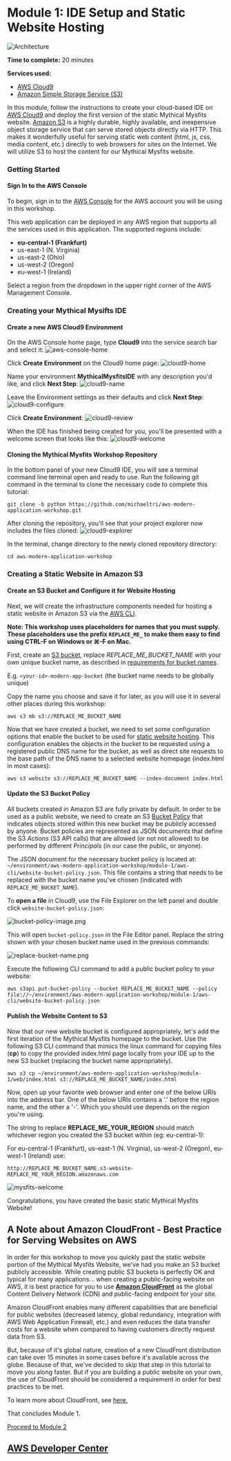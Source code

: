 # Module 1: IDE Setup and Static Website Hosting

![Architecture](../images/module-1/architecture-module-1.png)

**Time to complete:** 20 minutes

**Services used:**
* [AWS Cloud9](https://aws.amazon.com/cloud9/)
* [Amazon Simple Storage Service (S3)](https://aws.amazon.com/s3/)

In this module, follow the instructions to create your cloud-based IDE on [AWS Cloud9](https://aws.amazon.com/cloud9/) and deploy the first version of the static Mythical Mysfits website.  [Amazon S3](https://aws.amazon.com/s3/) is a highly durable, highly available, and inexpensive object storage service that can serve stored objects directly via HTTP. This makes it wonderfully useful for serving static web content (html, js, css, media content, etc.) directly to web browsers for sites on the Internet.  We will utilize S3 to host the content for our Mythical Mysfits website.

### Getting Started

#### Sign In to the AWS Console
To begin, sign in to the [AWS Console](https://console.aws.amazon.com) for the AWS account you will be using in this workshop.

This web application can be deployed in any AWS region that supports all the services used in this application. The supported regions include:

* **eu-central-1 (Frankfurt)**
* us-east-1 (N. Virginia)
* us-east-2 (Ohio)
* us-west-2 (Oregon)
* eu-west-1 (Ireland)

Select a region from the dropdown in the upper right corner of the AWS Management Console.

### Creating your Mythical Mysifts IDE

#### Create a new AWS Cloud9 Environment

 On the AWS Console home page, type **Cloud9** into the service search bar and select it:
 ![aws-console-home](../images/module-1/cloud9-service.png)


Click **Create Environment** on the Cloud9 home page:
![cloud9-home](../images/module-1/cloud9-home.png)


Name your environment **MythicalMysfitsIDE** with any description you'd like, and click **Next Step**:
![cloud9-name](../images/module-1/cloud9-name-ide.png)


Leave the Environment settings as their defaults and click **Next Step**:
![cloud9-configure](../images/module-1/cloud9-configure-env.png)


Click **Create Environment**:
![cloud9-review](../images/module-1/cloud9-review.png)


When the IDE has finished being created for you, you'll be presented with a welcome screen that looks like this:
![cloud9-welcome](../images/module-1/cloud9-welcome.png)

#### Cloning the Mythical Mysfits Workshop Repository

In the bottom panel of your new Cloud9 IDE, you will see a terminal command line terminal open and ready to use.  Run the following git command in the terminal to clone the necessary code to complete this tutorial:

```
git clone -b python https://github.com/michaeltri/aws-modern-application-workshop.git
```

After cloning the repository, you'll see that your project explorer now includes the files cloned:
![cloud9-explorer](../images/module-1/cloud9-explorer.png)


In the terminal, change directory to the newly cloned repository directory:

```
cd aws-modern-application-workshop
```

### Creating a Static Website in Amazon S3

#### Create an S3 Bucket and Configure it for Website Hosting
Next, we will create the infrastructure components needed for hosting a static website in Amazon S3 via the [AWS CLI](https://aws.amazon.com/cli/).

**Note: This workshop uses placeholders for names that you must supply. These placeholders use the prefix `REPLACE_ME_` to make them easy to find using CTRL-F on Windows or ⌘-F on Mac.**

First, create an [S3 bucket](https://docs.aws.amazon.com/AmazonS3/latest/dev/UsingBucket.html), replace *REPLACE_ME_BUCKET_NAME* with your own unique bucket name, as described in [requirements for bucket names](https://docs.aws.amazon.com/AmazonS3/latest/dev/BucketRestrictions.html#bucketnamingrules).

E.g. `<your-id>-modern-app-bucket` (the bucket name needs to be globally unique)

Copy the name you choose and save it for later, as you will use it in several other places during this workshop:

```
aws s3 mb s3://REPLACE_ME_BUCKET_NAME
```

Now that we have created a bucket, we need to set some configuration options that enable the bucket to be used for [static website hosting](https://docs.aws.amazon.com/AmazonS3/latest/dev/WebsiteHosting.html).  This configuration enables the objects in the bucket to be requested using a registered public DNS name for the bucket, as well as direct site requests to the base path of the DNS name to a selected website homepage (index.html in most cases):

```
aws s3 website s3://REPLACE_ME_BUCKET_NAME --index-document index.html
```

#### Update the S3 Bucket Policy

All buckets created in Amazon S3 are fully private by default.  In order to be used as a public website, we need to create an S3 [Bucket Policy](https://docs.aws.amazon.com/AmazonS3/latest/dev/example-bucket-policies.html) that indicates objects stored within this new bucket may be publicly accessed by anyone. Bucket policies are represented as JSON documents that define the S3 *Actions* (S3 API calls) that are allowed (or not not allowed) to be performed by different *Principals* (in our case the public, or anyone).

The JSON document for the necessary bucket policy is located at: `~/environment/aws-modern-application-workshop/module-1/aws-cli/website-bucket-policy.json`.  This file contains a string that needs to be replaced with the bucket name you've chosen (indicated with `REPLACE_ME_BUCKET_NAME`).  

To **open a file** in Cloud9, use the File Explorer on the left panel and double click `website-bucket-policy.json`:

![bucket-policy-image.png](../images/module-1/bucket-policy-image.png)

This will open `bucket-policy.json` in the File Editor panel.  Replace the string shown with your chosen bucket name used in the previous commands:

![replace-bucket-name.png](../images/module-1/replace-bucket-name.png)


Execute the following CLI command to add a public bucket policy to your website:

```
aws s3api put-bucket-policy --bucket REPLACE_ME_BUCKET_NAME --policy file://~/environment/aws-modern-application-workshop/module-1/aws-cli/website-bucket-policy.json
```

#### Publish the Website Content to S3

Now that our new website bucket is configured appropriately, let's add the first iteration of the Mythical Mysfits homepage to the bucket.  Use the following S3 CLI command that mimics the linux command for copying files (**cp**) to copy the provided index.html page locally from your IDE up to the new S3 bucket (replacing the bucket name appropriately).

```
aws s3 cp ~/environment/aws-modern-application-workshop/module-1/web/index.html s3://REPLACE_ME_BUCKET_NAME/index.html
```

Now, open up your favorite web browser and enter one of the below URIs into the address bar.  One of the below URIs contains a '.' before the region name, and the other a '-'. Which you should use depends on the region you're using.

The string to replace **REPLACE_ME_YOUR_REGION** should match whichever region you created the S3 bucket within (eg: eu-central-1):

For eu-central-1 (Frankfurt), us-east-1 (N. Virginia), us-west-2 (Oregon), eu-west-1 (Ireland) use:
```
http://REPLACE_ME_BUCKET_NAME.s3-website-REPLACE_ME_YOUR_REGION.amazonaws.com
```

![mysfits-welcome](../images/module-1/mysfits-welcome.png)

Congratulations, you have created the basic static Mythical Mysfits Website!

## A Note about Amazon CloudFront - Best Practice for Serving Websites on AWS ##

In order for this workshop to move you quickly past the static website portion of the Mythical Mysfits Website, we've had you make an S3 bucket publicly accessible.  While creating public S3 buckets is perfectly OK and typical for many applications... when creating a public-facing website on AWS, it is best practice for you to use [**Amazon CloudFront**](https://aws.amazon.com/cloudfront/) as the global Content Delivery Network (CDN) and public-facing endpoint for your site. 

Amazon CloudFront enables many different capabilities that are beneficial for public websites (decreased latency, global redundancy, integration with AWS Web Application Firewall, etc.) and even reduces the data transfer costs for a website when compared to having customers directly request data from S3.

But, because of it's global nature, creation of a new CloudFront distribution can take over 15 minutes in some cases before it's available across the globe. Because of that, we've decided to skip that step in this tutorial to move you along faster.  But if you are building a public website on your own, the use of CloudFront should be considered a requirement in order for best practices to be met.

To learn more about CloudFront, see [here.](https://aws.amazon.com/cloudfront/)

That concludes Module 1.

[Proceed to Module 2](/module-2)


## [AWS Developer Center](https://developer.aws)
